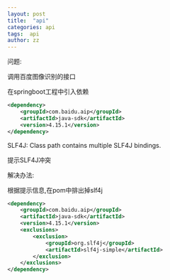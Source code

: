 ```yaml
---
layout: post
title:  "api"
categories: api
tags:  api
author: zz
---
```


问题:

调用百度图像识别的接口

在springboot工程中引入依赖

```xml
<dependency>
    <groupId>com.baidu.aip</groupId>
    <artifactId>java-sdk</artifactId>
    <version>4.15.1</version>
</dependency>

```

SLF4J: Class path contains multiple SLF4J bindings.

提示SLF4J冲突

解决办法:

根据提示信息,在pom中排出掉slf4j

```xml
<dependency>
    <groupId>com.baidu.aip</groupId>
    <artifactId>java-sdk</artifactId>
    <version>4.15.1</version>
    <exclusions>
        <exclusion>
            <groupId>org.slf4j</groupId>
            <artifactId>slf4j-simple</artifactId>
        </exclusion>
    </exclusions>
</dependency>
```